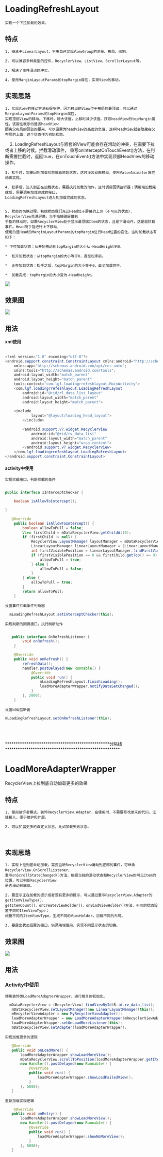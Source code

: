 # LoadingRefreshLayout
    实现一个下拉加载的效果。

## 特点

	1. 继承于LinearLayout，不用自己实现ViewGroup的测量、布局、绘制。
  
	2. 可以兼容多种类型的控件，RecyclerView、ListView、ScrollerLayout等。
  
	3. 解决了事件滑动的冲突。
  
	4. 使用MarginLayoutParams的topMargin属性，实现View的移动。


## 实现思路


	1. 实现View的移动方法有很多种，因为移动的View位于布局的最顶部，可以通过MarginLayoutParams的topMargin属性，
	实现顶部View的移动。下移时，增大该值，上移时减少该值。获取headView的topMargin属性，该属性表示的是该headView
	距离父布局的顶部的距离，可以设置为headView的高度的负值，这样headView就会隐藏在父布局的上面，这个状态作为初始状态。
    
	2. LoadingRefreshLayout与嵌套的View可能会存在滑动的冲突，在需要下拉或者上移的时候，拦截滑动事件，
    重写onInterceptOnTouchEvent()方法，在判断需要拦截时，返回true，在onTouchEvent()方法中实现顶部HeadView的移动操作。
    
	3. 松手时，需要回到加载状态或者原始状态，这时涉及动画移动，使用ValueAnimator属性动画实现。
  
	4. 松手后，进入到正在加载状态，需要执行加载的动作，这时调用回调监听器；调用端加载完成后，需要调用加载完成的接口，
    LoadingRefreshLayout进入到加载完成的状态。


	5. 状态的切换过程。初始状态我们先让Head位于屏幕的上方（不可见的状态），RecyclerView充满屏幕。当手指触碰屏幕到
    手指的移动时，如果RecyclerView处于显示最顶端Item的状态，且是下滑动作，这是就拦截事件。Head随手指进行上下移动，
    使用的是Head的MarginLayoutParams的topMargin进行Head位置的变化，这时加载状态有如下：

	* 下拉加载状态：从开始拖动到topMargin的大小从-HeadHeight到0。
  
	*  松开加载状态：从topMargin的大小等于0，直至松手前。
  
	*  正在加载状态：松手之后，topMargin的大小等于0，直至加载完毕。
  
	*  加载完成：topMargin的大小变为-HeadHeight。
	
![](https://github.com/Garment-Lee/LoadingRefreshLayout/raw/master/img/loadrefreshLayout.png)  



## 效果图
![](https://github.com/Garment-Lee/LoadingRefreshLayout/raw/master/img/LoadRefreshLayout-refresh.gif)  


## 用法

#### xml使用
``` java

<?xml version="1.0" encoding="utf-8"?>
<android.support.constraint.ConstraintLayout xmlns:android="http://schemas.android.com/apk/res/android";
    xmlns:app="http://schemas.android.com/apk/res-auto";
    xmlns:tools="http://schemas.android.com/tools";
    android:layout_width="match_parent"
    android:layout_height="match_parent"
    tools:context="com.lgf.loadingrrefeshlayout.MainActivity">
    <com.lgf.loadingrrefeshlayout.LoadingRefreshLayout
        android:id="@+id/rl_data_list_layout"
        android:layout_width="match_parent"
        android:layout_height="match_parent">
	
	<include
            layout="@layout/loading_head_layout">
        </include>
	
        <android.support.v7.widget.RecyclerView
            android:id="@+id/rv_data_list"
            android:layout_width="match_parent"
            android:layout_height="wrap_content">
        </android.support.v7.widget.RecyclerView>
    </com.lgf.loadingrrefeshlayout.LoadingRefreshLayout>
</android.support.constraint.ConstraintLayout>


```
#### activity中使用

	实现拦截接口，判断拦截的条件
``` java

public interface IInterceptChecker {

    boolean isAllowToIntercept();

}

   @Override
    public boolean isAllowToIntercept() {
        boolean allowToPull = false;
        View firstChild = mDataRecyclerView.getChildAt(0);
        if (firstChild != null) {
            RecyclerView.LayoutManager layoutManager = mDataRecyclerView.getLayoutManager();
            LinearLayoutManager linearLayoutManager = (LinearLayoutManager) layoutManager;
            int firstVisiblePosition = linearLayoutManager.findFirstVisibleItemPosition();
            if (firstVisiblePosition == 0 && firstChild.getTop() == 0) {
                allowToPull = true;
            } else {
                allowToPull = false;
            }
        } else {
            allowToPull = true;
        }
        return allowToPull;
    }

```

	设置事件拦截条件判断器
``` java
  mLoadingRefreshLayout.setInterceptChecker(this);

```

	实现刷新的回调接口，执行刷新动作
``` java

   public interface OnRefreshListener {
        void onRefresh();
    }

    @Override
    public void onRefresh() {
        refreshData();
        handler.postDelayed(new Runnable() {
            @Override
            public void run() {
                mLoadingRefreshLayout.finishLoading();
                loadMoreAdapterWrapper.notifyDataSetChanged();
            }
        }, 2000);
    }

```

	设置回调监听器
``` java
mLoadingRefreshLayout.setOnRefreshListener(this);

```
<br>
<br>
<br>
*************************************************分隔线******************************************************

# LoadMoreAdapterWrapper
RecyclerView上拉到底自动加载更多的效果

## 特点

	1. 使用装饰者模式，装饰RecyclerView.Adapter，在使用时，不需要修改原来的代码，无缝接入，便于维护和扩展。
  
	2. 可以扩展更多的自定义状态，比如加载失败状态。
  
  
## 实现思路

	1. 实现上拉到底自动加载，需要监听RecyclerView滑动到底部的事件，可继承RecyclerView.OnScrollListener，
    重写onScrollStateChanged()方法，根据当前的滑动状态和RecyclerView的可见Item的位置，可以判断RecyclerView
    是否滑动到底部。
    
	2. 要显示正在加载的提示或者没有更多的提示，可以通过重写RecyclerView.Adapter的getItemViewType()、
    getItemCount()、onCreateViewHolder()、onBindViewHolder()方法，不同的状态设置不同的ItemViewType；
    根据不同的ItemViewType，生成不同的ViewHolder，加载不同的布局。
    
	3. 暴露出状态设置的接口，供调用端使用，实现不同显示状态的切换。


## 效果图
![](https://github.com/Garment-Lee/LoadingRefreshLayout/raw/master/img/LoadRefreshLayout-loadmore5.gif)  


## 用法

### Activity中使用

    使用装饰类LoadMoreAdapterWrapper，进行相关的初始化。
    
 ``` java
   mDataRecyclerView = (RecyclerView) findViewById(R.id.rv_data_list);
    mDataRecyclerView.setLayoutManager(new LinearLayoutManager(this));
    mRecyclerViewAdapter = new MyRecyclerViewAdapter();
    loadMoreAdapterWrapper = new LoadMoreAdapterWrapper(mRecyclerViewAdapter);
    loadMoreAdapterWrapper.setOnLoadMoreListener(this);
    mDataRecyclerView.setAdapter(loadMoreAdapterWrapper);

 ```
 
    实现加载更多的逻辑
    
 ``` java
    @Override
    public void onLoadMore() {
        loadMoreAdapterWrapper.showLoadMoreView();
        mDataRecyclerView.scrollToPosition(loadMoreAdapterWrapper.getItemCount() -1);
        new Handler().postDelayed(new Runnable() {
            @Override
            public void run() {
                loadMoreAdapterWrapper.showLoadFailedView();
            }
        }, 5000);
    }
 ```
 
 
    重新加载实现逻辑
    
 ``` java
     @Override
    public void onRetry() {
        loadMoreAdapterWrapper.showLoadMoreView();
        new Handler().postDelayed(new Runnable() {
            @Override
            public void run() {
                loadMoreAdapterWrapper.showNoMoreView();
            }
        }, 5000);
    }

 
 ```
 








